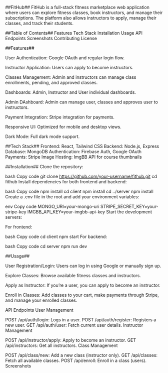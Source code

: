 ##FitHub##
FitHub is a full-stack fitness marketplace web application where users can explore fitness classes, book instructors, and manage their subscriptions. The platform also allows instructors to apply, manage their classes, and track their students.

##Table of Contents##
Features
Tech Stack
Installation
Usage
API Endpoints
Screenshots
Contributing
License


##Features##

User Authentication: Google OAuth and regular login flow.

Instructor Application: Users can apply to become instructors.

Classes Management: Admin and instructors can manage class enrollments, pending, and approved classes.

Dashboards: Admin, Instructor and User individual dashboards.

Admin DAshboard: Admin can manage user, classes and approves user to instructors.

Payment Integration: Stripe integration for payments.

Responsive UI: Optimized for mobile and desktop views.

Dark Mode: Full dark mode support.


##Tech Stack##
Frontend: React, Tailwind CSS
Backend: Node.js, Express
Database: MongoDB
Authentication: Firebase Auth, Google OAuth
Payments: Stripe
Image Hosting: ImgBB API for course thumbnails


##Installation##
Clone the repository:

bash
Copy code
git clone https://github.com/your-username/fithub.git
cd fithub
Install dependencies for both frontend and backend:

bash
Copy code
npm install
cd client
npm install
cd ../server
npm install
Create a .env file in the root and add your environment variables:

env
Copy code
MONGO_URI=your-mongo-uri
STRIPE_SECRET_KEY=your-stripe-key
IMGBB_API_KEY=your-imgbb-api-key
Start the development servers:

For frontend:

bash
Copy code
cd client
npm start
For backend:

bash
Copy code
cd server
npm run dev

##Usage##

User Registration/Login: Users can log in using Google or manually sign up.

Explore Classes: Browse available fitness classes and instructors.

Apply as Instructor: If you’re a user, you can apply to become an instructor.

Enroll in Classes: Add classes to your cart, make payments through Stripe, and manage your enrolled classes.



API Endpoints
User Management

POST /api/auth/login: Logs in a user.
POST /api/auth/register: Registers a new user.
GET /api/auth/user: Fetch current user details.
Instructor Management

POST /api/instructor/apply: Apply to become an instructor.
GET /api/instructors: Get all instructors.
Class Management

POST /api/class/new: Add a new class (instructor only).
GET /api/classes: Fetch all available classes.
POST /api/enroll: Enroll in a class (users).
Screenshots
